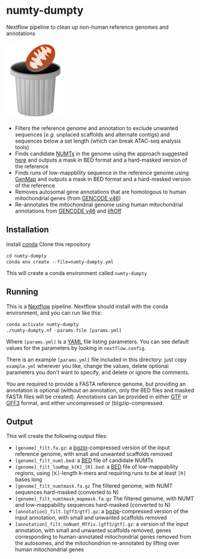 # numty-dumpty
Nextflow pipeline to clean up non-human reference genomes and annotations
<p>
<img src="numty_dumpty.png" alt="numty-dumpty" />
</p>

* Filters the reference genome and annotation to exclude unwanted sequences (*e.g.* unplaced scaffolds and alternate contigs) and sequences below a set length (which can break ATAC-seq analysis tools)
* Finds candidate [NUMTs](https://www.ncbi.nlm.nih.gov/pmc/articles/PMC7671390/) in the genome using the approach suggested [here](https://github.com/caleblareau/mitoblacklist) and outputs a mask in BED format and a hard-masked version of the reference
* Finds runs of low-mappbility sequence in the reference genome using [GenMap](https://github.com/cpockrandt/genmap) and outputs a mask in BED format and a hard-masked version of the reference
* Removes autosomal gene annotations that are homologous to human mitochondrial genes (from [GENCODE v46](https://www.gencodegenes.org/human/))
* Re-annotates the mitochondrial genome using human mitochondrial annotations from [GENCODE v46](https://www.gencodegenes.org/human/) and [liftOff](https://github.com/agshumate/Liftoff)

## Installation
Install [conda](https://github.com/conda-forge/miniforge)
Clone this repository
```
cd numty-dumpty
conda env create --file=numty-dumpty.yml
```
This will create a conda environment called `numty-dumpty`

## Running
This is a [Nextflow](https://www.nextflow.io/) pipeline. Nextflow should install with the conda environment, and you can run like this:
```
conda activate numty-dumpty
./numty-dumpty.nf -params-file [params.yml]
```
Where `[params.yml]` is a [YAML](https://www.cloudbees.com/blog/yaml-tutorial-everything-you-need-get-started) file listing parameters. You can see default values for the parameters by looking in `nextflow.config`.

There is an example `[params.yml]` file included in this directory: just copy `example.yml` wherever you like, change the values, delete optional parameters you don't want to specify, and delete or ignore the comments.

You are required to provide a FASTA reference genome, but providing an annotation is optional (without an annotation, only the BED files and masked FASTA files will be created). Annotations can be provided in either [GTF](https://genome.ucsc.edu/FAQ/FAQformat.html#format4) or [GFF3](https://genome.ucsc.edu/FAQ/FAQformat.html#format3) format, and either uncompressed or (b)gzip-compressed.

## Output
This will create the following output files:
* `[genome]_filt.fa.gz`: a [bgzip](http://www.htslib.org/doc/bgzip.html)-compressed version of the input reference genome, with small and unwanted scaffolds removed
* `[genome]_filt_numt.bed`: a [BED](https://genome.ucsc.edu/FAQ/FAQformat.html#format1) file of candidate NUMTs
* `[genome]_filt_lowMap_k[K]_[R].bed`: a [BED](https://genome.ucsc.edu/FAQ/FAQformat.html#format1) file of low-mappability regions, using `[K]`-length k-mers and requiring runs to be at least `[R]` bases long
* `[genome]_filt_numtmask.fa.gz` The filtered genome, with NUMT sequences hard-masked (converted to N)
* `[genome]_filt_numtmask_mapmask.fa.gz` The filtered genome, with NUMT and low-mappability sequences hard-masked (converted to N)
* `[annotation]_filt.[gff3/gtf].gz`: a [bgzip](http://www.htslib.org/doc/bgzip.html)-compressed version of the input annotation, with small and unwanted scaffolds removed
* `[annotation]_filt_noNumt_MTfix.[gff3/gtf].gz`: a version of the input annotation, with small and unwanted scaffolds removed, genes corresponding to human-annotated mitochondrial genes removed from the autosomes, and the mitochondrion re-annotated by lifting over human mitochondrial genes


